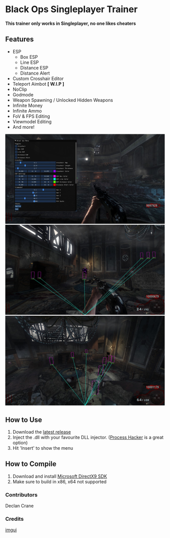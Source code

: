 # Black Ops Singleplayer Trainer
**This trainer only works in Singleplayer, no one likes cheaters**

## Features
* ESP
  * Box ESP
  * Line ESP
  * Distance ESP
  * Distance Alert
* Custom Crosshair Editor
* Teleport Aimbot **[ W.I.P ]**
* NoClip
* Godmode
* Weapon Spawning / Unlocked Hidden Weapons
* Infinite Money
* Infinite Ammo
* FoV & FPS Editing
* Viewmodel Editing
* And more!

![Screenshot of the trainers menu](./menu.jpg)
![Screenshot of the trainers custom crosshair feature](./crosshair.jpg)
![Screenshot of the trainers no clip feature](./noclip.jpg)

## How to Use
1. Download the [latest release](https://github.com/DeclanCrane/Black-Ops-Singleplayer-Trainer/tags)
2. Inject the .dll with your favourite DLL injector. ([Process Hacker](https://processhacker.sourceforge.io/) is a great option)
3. Hit 'Insert' to show the menu

## How to Compile
1. Download and install [Microsoft DirectX9 SDK](https://www.microsoft.com/en-ca/download/details.aspx?id=6812)
2. Make sure to build in x86, x64 not supported

### Contributors
Declan Crane

### Credits
[imgui](https://github.com/ocornut/imgui)

